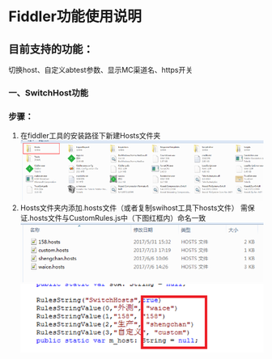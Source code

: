 # Fiddler功能使用说明
## 目前支持的功能：
切换host、自定义abtest参数、显示MC渠道名、https开关
### 一、SwitchHost功能
### 步骤：
1.	在fiddler工具的安装路径下新建Hosts文件夹
![](https://github.com/aliugenb/fiddler/raw/master/tmp/switchhost/swithhost1.png)
2. Hosts文件夹内添加.hosts文件（或者复制swihost工具下hosts文件）
需保证.hosts文件与CustomRules.js中（下图红框内）命名一致
![](https://github.com/aliugenb/fiddler/raw/master/tmp/switchhost/switchhost2.png)
![](https://github.com/aliugenb/fiddler/raw/master/tmp/switchhost/switchhost3.png)
